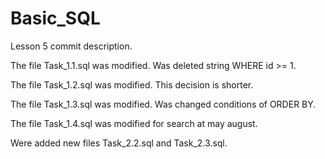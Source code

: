 # Basic_SQL
Lesson 5 commit description.

The file Task_1.1.sql was modified. Was deleted string WHERE id >= 1.

The file Task_1.2.sql was modified. This decision is shorter.

The file Task_1.3.sql was modified. Was changed conditions of ORDER BY.

The file Task_1.4.sql was modified for search at may august.

Were added new files Task_2.2.sql and Task_2.3.sql.

